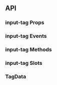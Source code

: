 ## API

### input-tag Props

<field-table :data="inputTagProps"/>

### input-tag Events

<field-table :data="inputTagEvents" type="emits" />

### input-tag Methods

<field-table :data="inputTagMethods" type="expose" />

### input-tag Slots

<field-table :data="inputTagSlots"  type="slots"/>

### TagData

<field-table :data="tagDataProps"/>

<script setup>
import { ref } from 'vue';

const inputTagProps = ref([
  {
    name: 'model-value (v-model)',
    desc: '绑定值',
    type: '(string | number | TagData)[]',
    value: '-',
  },
  {
    name: 'default-value',
    desc: '默认值（非受控状态）',
    type: '(string | number | TagData)[]',
    value: '[]',
  },
  {
    name: 'input-value (v-model)',
    desc: '输入框的值',
    type: 'string',
    value: '-',
  },
  {
    name: 'default-input-value',
    desc: '输入框的默认值（非受控状态）',
    type: 'string',
    value: "''",
  },
  {
    name: 'placeholder',
    desc: '占位符',
    type: 'string',
    value: '-',
  },
  {
    name: 'disabled',
    desc: '是否禁用',
    type: 'boolean',
    value: '`false`',
  },
  {
    name: 'error',
    desc: '是否为错误状态',
    type: 'boolean',
    value: '`false`',
  },
  {
    name: 'readonly',
    desc: '是否为只读模式',
    type: 'boolean',
    value: '`false`',
  },
  {
    name: 'allow-clear',
    desc: '是否允许清空',
    type: 'boolean',
    value: '`false`',
  },
  {
    name: 'size',
    desc: '输入框的大小',
    type: "'mini' | 'small' | 'medium' | 'large'",
    value: "'medium'",
  },
  {
    name: 'max-tag-count',
    desc: '最多展示的标签个数，0 表示不限制',
    type: 'number',
    value: '0',
  },
  {
    name: 'retain-input-value',
    desc: '是否保留输入框的内容',
    type: 'boolean | { create?: boolean; blur?: boolean }',
    value: '`false`',
  },
  {
    name: 'format-tag',
    desc: '格式化标签内容',
    type: '(data: TagData) => string',
    value: '-',
  },
  {
    name: 'unique-value',
    desc: '是否仅创建唯一的值',
    type: 'boolean',
    value: 'false',
  },
  {
    name: 'field-names',
    desc: '自定义 TagData 中的字段',
    type: 'InputTagFieldNames',
    value: '-',
  },
  {
    name: 'tag-nowrap',
    desc: '标签内容不换行',
    type: 'boolean',
    value: 'false',
  },
]);

const inputTagEvents = ref([
  {
    name: 'change',
    desc: '值发生改变时触发',
    type: '(value: (string | number | TagData)[], ev: Event) => void',
    value: '-',
  },
  {
    name: 'input-value-change',
    desc: '输入值发生改变时触发',
    type: '(inputValue: string, ev: Event) => void',
    value: '-',
  },
  {
    name: 'press-enter',
    desc: '按下回车键时触发',
    type: '(inputValue: string, ev: KeyboardEvent) => void',
    value: '-',
  },
  {
    name: 'remove',
    desc: '点击标签的删除按钮时触发',
    type: '(removed: string | number, ev: Event) => void',
    value: '-',
  },
  {
    name: 'clear',
    desc: '点击清除按钮时触发',
    type: '(ev: MouseEvent) => void',
    value: '-',
  },
  {
    name: 'focus',
    desc: '输入框获取焦点时触发',
    type: '(ev: FocusEvent) => void',
    value: '-',
  },
  {
    name: 'blur',
    desc: '输入框失去焦点时触发',
    type: '(ev: FocusEvent) => void',
    value: '-',
  },
]);

const inputTagMethods = ref([
  {
    name: 'focus',
    desc: '使输入框获取焦点',
    type: '() => void',
    value: '-',
  },
  {
    name: 'blur',
    desc: '使输入框失去焦点',
    type: '() => void',
    value: '-',
  },
]);

const inputTagSlots = ref([
  {
    name: 'tag',
    desc: '输入框标签的显示内容 (data: TagData)',
    type: '-',
    value: '-',
  },
  {
    name: 'prefix',
    desc: '前缀元素',
    type: '-',
    value: '-',
  },
  {
    name: 'suffix',
    desc: '后缀元素',
    type: '-',
    value: '-',
  },
]);

const tagDataProps = ref([
  {
    name: 'value',
    desc: '标签值',
    type: 'string | number',
    value: '-',
  },
  {
    name: 'label',
    desc: '标签内容',
    type: 'string',
    value: '-',
  },
  {
    name: 'closable',
    desc: '是否可关闭',
    type: 'boolean',
    value: 'false',
  },
  {
    name: 'tagProps',
    desc: '标签属性',
    type: 'TagProps',
    value: '-',
  },
]);
</script>
